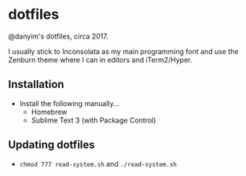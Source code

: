 # dotfiles

@danyim's dotfiles, circa 2017.

I usually stick to Inconsolata as my main programming font and use the Zenburn theme where I can in editors and iTerm2/Hyper.

## Installation
- Install the following manually...
    - Homebrew
    - Sublime Text 3 (with Package Control)

## Updating dotfiles
- `chmod 777 read-system.sh` and `./read-system.sh`
